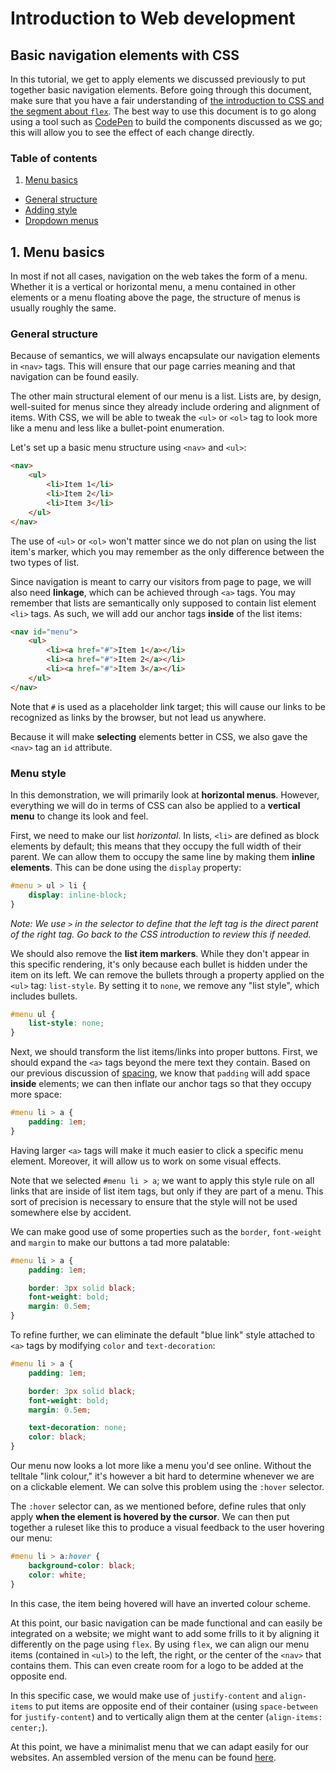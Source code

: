 # Introduction to Web development

## Basic navigation elements with CSS

In this tutorial, we get to apply elements we discussed previously to put together basic navigation elements. Before going through this document, make sure that you have a fair understanding of [the introduction to CSS and the segment about `flex`](). The best way to use this document is to go along using a tool such as [CodePen]() to build the components discussed as we go; this will allow you to see the effect of each change directly.

### Table of contents

1. [Menu basics](#menus)
- [General structure](#menu_struct)
- [Adding style](#menu_style)
- [Dropdown menus](#menu_dd)

<a id="menus"></a>
## 1. Menu basics

In most if not all cases, navigation on the web takes the form of a menu. Whether it is a vertical or horizontal menu, a menu contained in other elements or a menu floating above the page, the structure of menus is usually roughly the same.

<a id="menu_struct"></a>
### General structure

Because of semantics, we will always encapsulate our navigation elements in `<nav>` tags. This will ensure that our page carries meaning and that navigation can be found easily.

The other main structural element of our menu is a list. Lists are, by design, well-suited for menus since they already include ordering and alignment of items. With CSS, we will be able to tweak the `<ul>` or `<ol>` tag to look more like a menu and less like a bullet-point enumeration.

Let's set up a basic menu structure using `<nav>` and `<ul>`:

```html
<nav>
	<ul>
		<li>Item 1</li>
		<li>Item 2</li>
		<li>Item 3</li>
	</ul>
</nav>
```

The use of `<ul>` or `<ol>` won't matter since we do not plan on using the list item's marker, which you may remember as the only difference between the two types of list.

Since navigation is meant to carry our visitors from page to page, we will also need __linkage__, which can be achieved through `<a>` tags. You may remember that lists are semantically only supposed to contain list element `<li>` tags. As such, we will add our anchor tags __inside__ of the list items:

```html
<nav id="menu">
	<ul>
		<li><a href="#">Item 1</a></li>
		<li><a href="#">Item 2</a></li>
		<li><a href="#">Item 3</a></li>
	</ul>
</nav>
```

Note that `#` is used as a placeholder link target; this will cause our links to be recognized as links by the browser, but not lead us anywhere.

Because it will make __selecting__ elements better in CSS, we also gave the `<nav>` tag an `id` attribute.

<a id="menu_style"></a>
### Menu style

In this demonstration, we will primarily look at __horizontal menus__. However, everything we will do in terms of CSS can also be applied to a __vertical menu__ to change its look and feel.

First, we need to make our list _horizontal_. In lists, `<li>` are defined as block elements by default; this means that they occupy the full width of their parent. We can allow them to occupy the same line by making them __inline elements__. This can be done using the `display` property:

```css
#menu > ul > li {
	display: inline-block;
}
```

_Note: We use `>` in the selector to define that the left tag is the direct parent of the right tag. Go back to the CSS introduction to review this if needed._

We should also remove the __list item markers__. While they don't appear in this specific rendering, it's only because each bullet is hidden under the item on its left. We can remove the bullets through a property applied on the `<ul>` tag: `list-style`. By setting it to `none`, we remove any "list style", which includes bullets.

```css
#menu ul {
	list-style: none;
}
```

Next, we should transform the list items/links into proper buttons. First, we should expand the `<a>` tags beyond the mere text they contain. Based on our previous discussion of [spacing](), we know that `padding` will add space __inside__ elements; we can then inflate our anchor tags so that they occupy more space:

```css
#menu li > a {
	padding: 1em;
}
```

Having larger `<a>` tags will make it much easier to click a specific menu element. Moreover, it will allow us to work on some visual effects.

Note that we selected `#menu li > a`; we want to apply this style rule on all links that are inside of list item tags, but only if they are part of a menu. This sort of precision is necessary to ensure that the style will not be used somewhere else by accident.

We can make good use of some properties such as the `border`, `font-weight` and `margin` to make our buttons a tad more palatable:

```css
#menu li > a {
	padding: 1em;

	border: 3px solid black;
	font-weight: bold;
	margin: 0.5em;
}
```

To refine further, we can eliminate the default "blue link" style attached to `<a>` tags by modifying `color` and `text-decoration`:

```css
#menu li > a {
	padding: 1em;

	border: 3px solid black;
	font-weight: bold;
	margin: 0.5em;

	text-decoration: none;
	color: black;
}
```

Our menu now looks a lot more like a menu you'd see online. Without the telltale "link colour," it's however a bit hard to determine whenever we are on a clickable element. We can solve this problem using the `:hover` selector.

The `:hover` selector can, as we mentioned before, define rules that only apply __when the element is hovered by the cursor__. We can then put together a ruleset like this to produce a visual feedback to the user hovering our menu:

```css
#menu li > a:hover {
	background-color: black;
	color: white;
}
```

In this case, the item being hovered will have an inverted colour scheme.

At this point, our basic navigation can be made functional and can easily be integrated on a website; we might want to add some frills to it by aligning it differently on the page using `flex`. By using `flex`, we can align our menu items (contained in `<ul>`) to the left, the right, or the center of the `<nav>` that contains them. This can even create room for a logo to be added at the opposite end.

In this specific case, we would make use of `justify-content` and `align-items` to put items are opposite end of their container (using `space-between` for `justify-content`) and to vertically align them at the center (`align-items: center;`).

At this point, we have a minimalist menu that we can adapt easily for our websites. An assembled version of the menu can be found [here](https://codepen.io/marccataford/pen/WZBvvb).

 